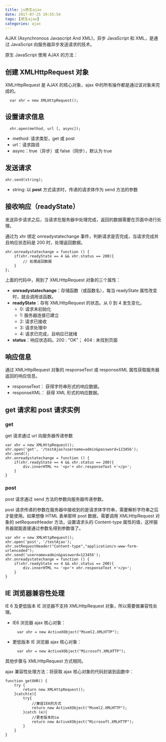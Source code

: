 ```yaml
---
title: js原生ajax
date: 2017-07-25 19:55:54
tags: [原生ajax]
categories: ajax
---
```


AJAX (Asynchronous Javascript And XML)，异步 JavaScript 和 XML，是通过 JavaScript 向服务器异步发送请求的技术。

原生 JavaScript 使用 AJAX 的方法：
<!--more-->

## 创建 XMLHttpRequest 对象

XMLHttpRequest 是 AJAX 的核心对象，ajax 中的所有操作都是通过该对象来完成的。

      var xhr = new XMLHttpRequest();

## 设置请求信息

      xhr.open(method, url [, async]);

* method: 请求类型，get 或 post
* url：请求路径
* async：true（异步）或 false（同步），默认为 true

## 发送请求

    xhr.send(string);

* string: 以 **post** 方式请求时，传递的请求体作为 send 方法的参数

## 接收响应（readyState）

发送异步请求之后，当请求在服务器中处理完成，返回的数据需要在页面中进行处理。

通过为 xhr 绑定 onreadystatechange 事件，判断请求是否完成，当请求完成并且响应状态码是 200 时，处理返回数据。

    xhr.onreadystatechange = function () {
        if(xhr.readyState == 4 && xhr.status == 200){
            // 处理返回数据
        }
    };

上面的代码中，用到了 XMLHttpRequest 对象的三个属性：
* **onreadystatechange**：存储函数（或函数名），每当 readyState 属性改变时，就会调用该函数。
* **readyState**：存有 XMLHttpRequest 的状态。从 0 到 4 发生变化。
    - 0: 请求未初始化 
    - 1: 服务器连接已建立 
    - 2: 请求已接收 
    - 3: 请求处理中 
    - 4: 请求已完成，且响应已就绪 
* **status**：响应状态码。200 : "OK"； 404 : 未找到页面

## 响应信息

通过 XMLHttpRequest 对象的 responseText 或 responseXML 属性获取服务器返回的响应信息。
* responseText： 获得字符串形式的响应数据。 
* responseXML： 获得 XML 形式的响应数据。 

## get 请求和 post 请求实例

### get

get 请求通过 url 向服务器传递参数

```
var xhr = new XMLHttpRequest();
xhr.open('get', '/testAjax?username=admin&password=123456');
xhr.send();
xhr.onreadystatechange = function () {
    if(xhr.readyState == 4 && xhr.status == 200){
        div.innerHTML += '<p>'+ xhr.responseText +'</p>';
    }
}
```

### post

post 请求通过 send 方法的参数向服务器传递参数。

post 请求传递的参数在服务器中接收到的是请求体字符串，需要解析字符串之后才能使用。如果想像 HTML 表单那样 post 数据，需要调用 XMLHttpRequest 对象的 setRequestHeader 方法，设置请求头的 Content-type 属性的值，这样服务器就能直接通过参数名得到参数值了。

```
var xhr = new XMLHttpRequest();
xhr.open('post', '/testAjax');
xhr.setRequestHeader("Content-type","application/x-www-form-urlencoded");
xhr.send('username=admin&password=123456');
xhr.onreadystatechange = function () {
    if(xhr.readyState == 4 && xhr.status == 200){
        div.innerHTML += '<p>'+ xhr.responseText +'</p>';
    }
}
```

## IE 浏览器兼容性处理

IE 6 及更低版本 IE 浏览器不支持 XMLHttpRequest 对象，所以需要做兼容性处理。

* IE6 浏览器 ajax 核心对象：

        var xhr = new ActiveXObject("Msxml2.XMLHTTP");

* 更低版本 IE 浏览器 ajax 核心对象：

        var xhr = new ActiveXObject("Microsoft.XMLHTTP");

其他步骤与 XMLHttpRequest 方式相同。

ajax 兼容性处理方法：将获取 ajax 核心对象的代码封装到函数中：

```
function getXHR() {
    try {
        return new XMLHttpRequest();
    }catch(e){
        try{
            //兼容IE6的方式
            return new ActiveXObject("Msxml2.XMLHTTP");
        }catch (e){
            //更老版本的ie
            return new ActiveXObject("Microsoft.XMLHTTP");
        }
    }
}
```
